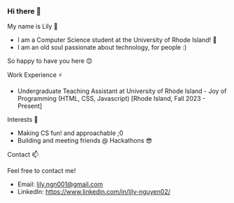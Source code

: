 ### Hi there 👋

My name is Lily 🌱

* I am a Computer Science student at the University of Rhode Island! 🌊
* I am an old soul passionate about technology, for people :)

So happy to have you here 😊

Work Experience ⚡

* Undergraduate Teaching Assistant at University of Rhode Island - Joy of Programming (HTML, CSS, Javascript) [Rhode Island, Fall 2023 - Present]

Interests 💬

* Making CS fun! and approachable ;0
* Building and meeting friends @ Hackathons 😎

Contact 📫

Feel free to contact me!

* Email: lily.ngn001@gmail.com
* LinkedIn: https://www.linkedin.com/in/lily-nguyen02/
<!--
**lily-n20/lily-n20** is a ✨ _special_ ✨ repository because its `README.md` (this file) appears on your GitHub profile.

Here are some ideas to get you started:

- 🔭 I’m currently working on ...
- 🌱 I’m currently learning ...
- 👯 I’m looking to collaborate on ...
- 🤔 I’m looking for help with ...
- 💬 Ask me about ...
- 📫 How to reach me: ...
- 😄 Pronouns: ...
- ⚡ Fun fact: ...
-->
